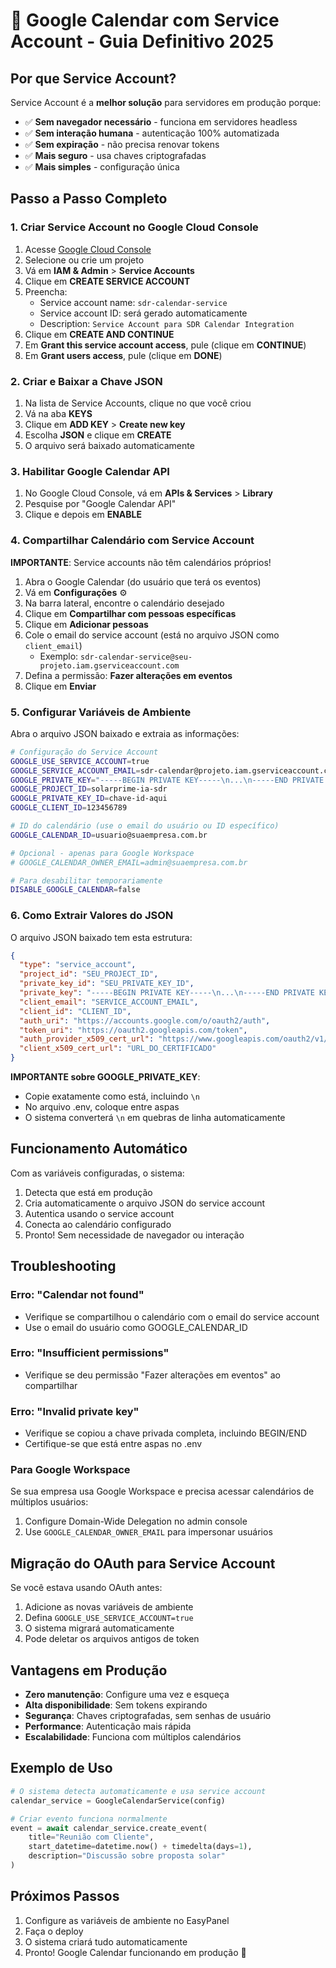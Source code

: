 # 🚀 Google Calendar com Service Account - Guia Definitivo 2025

## Por que Service Account?

Service Account é a **melhor solução** para servidores em produção porque:
- ✅ **Sem navegador necessário** - funciona em servidores headless
- ✅ **Sem interação humana** - autenticação 100% automatizada
- ✅ **Sem expiração** - não precisa renovar tokens
- ✅ **Mais seguro** - usa chaves criptografadas
- ✅ **Mais simples** - configuração única

## Passo a Passo Completo

### 1. Criar Service Account no Google Cloud Console

1. Acesse [Google Cloud Console](https://console.cloud.google.com/)
2. Selecione ou crie um projeto
3. Vá em **IAM & Admin** > **Service Accounts**
4. Clique em **CREATE SERVICE ACCOUNT**
5. Preencha:
   - Service account name: `sdr-calendar-service`
   - Service account ID: será gerado automaticamente
   - Description: `Service Account para SDR Calendar Integration`
6. Clique em **CREATE AND CONTINUE**
7. Em **Grant this service account access**, pule (clique em **CONTINUE**)
8. Em **Grant users access**, pule (clique em **DONE**)

### 2. Criar e Baixar a Chave JSON

1. Na lista de Service Accounts, clique no que você criou
2. Vá na aba **KEYS**
3. Clique em **ADD KEY** > **Create new key**
4. Escolha **JSON** e clique em **CREATE**
5. O arquivo será baixado automaticamente

### 3. Habilitar Google Calendar API

1. No Google Cloud Console, vá em **APIs & Services** > **Library**
2. Pesquise por "Google Calendar API"
3. Clique e depois em **ENABLE**

### 4. Compartilhar Calendário com Service Account

**IMPORTANTE**: Service accounts não têm calendários próprios!

1. Abra o Google Calendar (do usuário que terá os eventos)
2. Vá em **Configurações** ⚙️
3. Na barra lateral, encontre o calendário desejado
4. Clique em **Compartilhar com pessoas específicas**
5. Clique em **Adicionar pessoas**
6. Cole o email do service account (está no arquivo JSON como `client_email`)
   - Exemplo: `sdr-calendar-service@seu-projeto.iam.gserviceaccount.com`
7. Defina a permissão: **Fazer alterações em eventos**
8. Clique em **Enviar**

### 5. Configurar Variáveis de Ambiente

Abra o arquivo JSON baixado e extraia as informações:

```bash
# Configuração do Service Account
GOOGLE_USE_SERVICE_ACCOUNT=true
GOOGLE_SERVICE_ACCOUNT_EMAIL=sdr-calendar@projeto.iam.gserviceaccount.com
GOOGLE_PRIVATE_KEY="-----BEGIN PRIVATE KEY-----\n...\n-----END PRIVATE KEY-----\n"
GOOGLE_PROJECT_ID=solarprime-ia-sdr
GOOGLE_PRIVATE_KEY_ID=chave-id-aqui
GOOGLE_CLIENT_ID=123456789

# ID do calendário (use o email do usuário ou ID específico)
GOOGLE_CALENDAR_ID=usuario@suaempresa.com.br

# Opcional - apenas para Google Workspace
# GOOGLE_CALENDAR_OWNER_EMAIL=admin@suaempresa.com.br

# Para desabilitar temporariamente
DISABLE_GOOGLE_CALENDAR=false
```

### 6. Como Extrair Valores do JSON

O arquivo JSON baixado tem esta estrutura:

```json
{
  "type": "service_account",
  "project_id": "SEU_PROJECT_ID",
  "private_key_id": "SEU_PRIVATE_KEY_ID",
  "private_key": "-----BEGIN PRIVATE KEY-----\n...\n-----END PRIVATE KEY-----\n",
  "client_email": "SERVICE_ACCOUNT_EMAIL",
  "client_id": "CLIENT_ID",
  "auth_uri": "https://accounts.google.com/o/oauth2/auth",
  "token_uri": "https://oauth2.googleapis.com/token",
  "auth_provider_x509_cert_url": "https://www.googleapis.com/oauth2/v1/certs",
  "client_x509_cert_url": "URL_DO_CERTIFICADO"
}
```

**IMPORTANTE sobre GOOGLE_PRIVATE_KEY**:
- Copie exatamente como está, incluindo `\n`
- No arquivo .env, coloque entre aspas
- O sistema converterá `\n` em quebras de linha automaticamente

## Funcionamento Automático

Com as variáveis configuradas, o sistema:

1. Detecta que está em produção
2. Cria automaticamente o arquivo JSON do service account
3. Autentica usando o service account
4. Conecta ao calendário configurado
5. Pronto! Sem necessidade de navegador ou interação

## Troubleshooting

### Erro: "Calendar not found"
- Verifique se compartilhou o calendário com o email do service account
- Use o email do usuário como GOOGLE_CALENDAR_ID

### Erro: "Insufficient permissions"
- Verifique se deu permissão "Fazer alterações em eventos" ao compartilhar

### Erro: "Invalid private key"
- Verifique se copiou a chave privada completa, incluindo BEGIN/END
- Certifique-se que está entre aspas no .env

### Para Google Workspace
Se sua empresa usa Google Workspace e precisa acessar calendários de múltiplos usuários:

1. Configure Domain-Wide Delegation no admin console
2. Use `GOOGLE_CALENDAR_OWNER_EMAIL` para impersonar usuários

## Migração do OAuth para Service Account

Se você estava usando OAuth antes:

1. Adicione as novas variáveis de ambiente
2. Defina `GOOGLE_USE_SERVICE_ACCOUNT=true`
3. O sistema migrará automaticamente
4. Pode deletar os arquivos antigos de token

## Vantagens em Produção

- **Zero manutenção**: Configure uma vez e esqueça
- **Alta disponibilidade**: Sem tokens expirando
- **Segurança**: Chaves criptografadas, sem senhas de usuário
- **Performance**: Autenticação mais rápida
- **Escalabilidade**: Funciona com múltiplos calendários

## Exemplo de Uso

```python
# O sistema detecta automaticamente e usa service account
calendar_service = GoogleCalendarService(config)

# Criar evento funciona normalmente
event = await calendar_service.create_event(
    title="Reunião com Cliente",
    start_datetime=datetime.now() + timedelta(days=1),
    description="Discussão sobre proposta solar"
)
```

## Próximos Passos

1. Configure as variáveis de ambiente no EasyPanel
2. Faça o deploy
3. O sistema criará tudo automaticamente
4. Pronto! Google Calendar funcionando em produção 🎉